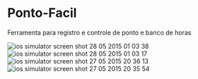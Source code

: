 # Ponto-Facil
Ferramenta para registro e controle de ponto e banco de horas


![ios simulator screen shot 28 05 2015 01 03 38](https://cloud.githubusercontent.com/assets/1878740/7852525/45351104-04d5-11e5-9894-2e38600cc6cf.png)
![ios simulator screen shot 28 05 2015 01 03 17](https://cloud.githubusercontent.com/assets/1878740/7852524/4534d428-04d5-11e5-89b3-c83897b6d211.png)
![ios simulator screen shot 27 05 2015 20 36 13](https://cloud.githubusercontent.com/assets/1878740/7852526/453732f4-04d5-11e5-91ce-3598aa30b3a3.png)
![ios simulator screen shot 27 05 2015 20 35 54](https://cloud.githubusercontent.com/assets/1878740/7852527/4540622a-04d5-11e5-81d6-102e0d551f80.png)

